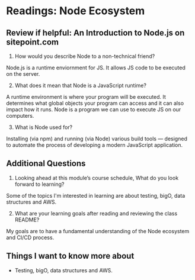 # Readings: Node Ecosystem

## Review if helpful: An Introduction to Node.js on sitepoint.com

1. How would you describe Node to a non-technical friend?

Node.js is a runtime enviornment for JS. It allows JS code to be executed on the server.

2. What does it mean that Node is a JavaScript runtime?

A runtime environment is where your program will be executed. It determines what global objects your program can access and it can also impact how it runs. Node is a program we can use to execute JS on our computers.

3. What is Node used for?

Installing (via npm) and running (via Node) various build tools — designed to automate the process of developing a modern JavaScript application.

## Additional Questions

1. Looking ahead at this module’s course schedule, What do you look forward to learning?

Some of the topics I'm interested in learning are about testing, bigO, data structures and AWS.

2. What are your learning goals after reading and reviewing the class README?

My goals are to have a fundamental understanding of the Node ecosystem and CI/CD process.

## Things I want to know more about

- Testing, bigO, data structures and AWS.
